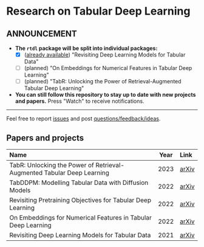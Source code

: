 # Research on Tabular Deep Learning

## ANNOUNCEMENT

- **The `rtdl` package will be split into individual packages:**
    - [x] ([already available](https://yandex-research.github.io/tabular-dl-revisiting-models)) "Revisiting Deep Learning Models for Tabular Data"
    - [ ] (planned) "On Embeddings for Numerical Features in Tabular Deep Learning"
    - [ ] (planned) "TabR: Unlocking the Power of Retrieval-Augmented Tabular Deep Learning" 
- **You can still follow this repository to stay up to date with new projects and papers.** Press "Watch" to receive notifications.

---

Feel free to report [issues](https://github.com/Yura52/rtdl/issues) and post [questions/feedback/ideas](https://github.com/Yura52/rtdl/discussions).

## Papers and projects

| Name                                                                   | Year  | Link                                      |
| :--------------------------------------------------------------------- | :---: | :---------------------------------------- |
| TabR: Unlocking the Power of Retrieval-Augmented Tabular Deep Learning | 2023  | [arXiv](https://arxiv.org/abs/2307.14338) |
| TabDDPM: Modelling Tabular Data with Diffusion Models                  | 2022  | [arXiv](https://arxiv.org/abs/2209.15421) |
| Revisiting Pretraining Objectives for Tabular Deep Learning            | 2022  | [arXiv](https://arxiv.org/abs/2207.03208) |
| On Embeddings for Numerical Features in Tabular Deep Learning          | 2022  | [arXiv](https://arxiv.org/abs/2203.05556) |
| Revisiting Deep Learning Models for Tabular Data                       | 2021  | [arXiv](https://arxiv.org/abs/2106.11959) |
